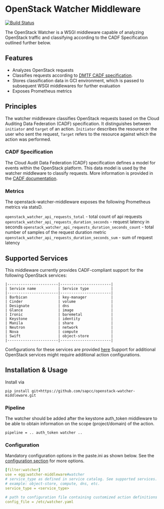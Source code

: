 OpenStack Watcher Middleware
===============================

[![Build Status](https://travis-ci.org/sapcc/openstack-watcher-middleware.svg?branch=master)](https://travis-ci.org/sapcc/openstack-watcher-middleware)

The OpenStack Watcher is a WSGI middleware capable of analyzing OpenStack traffic and classifying according to the CADF Specification outlined further below.

## Features

- Analyzes OpenStack requests
- Classifies requests according to [DMTF CADF specification](https://www.dmtf.org/standards/cadf).
- Stores classification data in GCI environment, which is passed to subsequent WSGI middlewares for further evaluation
- Exposes Prometheus metrics

## Principles

The watcher middleware classifies OpenStack requests based on the Cloud Auditing Data Federation (CADF) specification.
It distinguishes between `initiator` and `target` of an action. 
`Initiator` describes the resource or the user who sent the request, `Target` refers to the resource against which the action was performed.

### CADF Specification

The Cloud Audit Data Federation (CADF) specification defines a model for events within the OpenStack platform.
This data model is used by the watcher middleware to classify requests.
More information is provided in the [CADF documentation](./doc/cadf.md).

### Metrics

The openstack-watcher-middleware exposes the following Prometheus metrics via statsD.

`openstack_watcher_api_requests_total`                  - total count of api requests
`openstack_watcher_api_requests_duration_seconds`       - request latency in seconds
`openstack_watcher_api_requests_duration_seconds_count` - total number of samples of the request duration metric
`openstack_watcher_api_requests_duration_seconds_sum`   - sum of request latency

## Supported Services

This middleware currently provides CADF-compliant support for the following OpenStack services:
````
|-----------------------|-----------------------|
| Service name          | Service type          |
|-----------------------|-----------------------|
| Barbican              | key-manager           |
| Cinder                | volume                | 
| Designate             | dns                   |
| Glance                | image                 | 
| Ironic                | baremetal             |
| Keystone              | identity              |
| Manila                | share                 |
| Neutron               | network               |
| Nova                  | compute               |
| Swift                 | object-store          |
|-----------------------|-----------------------|
````

Configurations for these services are provided [here](./etc) 
Support for additional OpenStack services might require additional action configurations.

## Installation & Usage

Install via
```
pip install git+https://github.com/sapcc/openstack-watcher-middleware.git 
```

### Pipeline 

The watcher should be added after the keystone auth_token middleware to be able to obtain information on the scope (project/domain) of the action.
```
pipeline = .. auth_token watcher ..
```

### Configuration

Mandatory configuration options in the paste.ini as shown below. See the [configuration section](./doc/configuration.md) for more options.
```yaml
[filter:watcher]
use = egg:watcher-middleware#watcher
# service_type as defined in service catalog. See supported services.
# example: object-store, compute, dns, etc.
service_type = <service_type>

# path to configuration file containing customized action definitions
config_file = /etc/watcher.yaml
```
